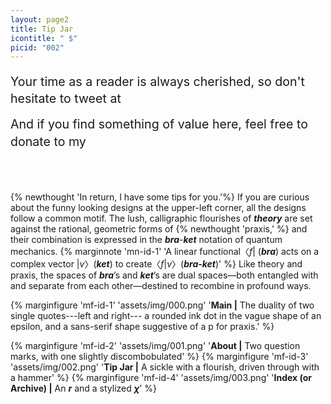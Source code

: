```yaml
---
layout: page2
title: Tip Jar
icontitle: " $"
picid: "002"
---
```



<div>
<a style = "font-size:1.4em;line-height:1.4em; position: relative; top: 0.22em;">  Your time as a reader is always cherished, so don't hesitate to tweet at </a><script type='text/javascript' src='https://epsilonpraxis.com/assets/scripts/twitter_button.js'></script> <script type='text/javascript'>twitter_button.init('', '#2b3088', 'https://twitter.com/AndrewYang2024');twitter_button.draw();</script>
</div>

<div style = "margin-top:1em; margin-bottom:5em">

<a style = "font-size:1.4em;line-height:1.4em; position: relative; top: 0.22em;" > And if you find something of value here, feel free to donate to my </a> <script type='text/javascript' src='https://epsilonpraxis.com/assets/scripts/paypal_button.js'></script><script type='text/javascript'>paypal_button.init('', '#2b3088', 'https://www.paypal.com/cgi-bin/webscr?cmd=_donations&business=X7UGTGVM27Z3G&currency_code=USD');paypal_button.draw();</script> <a style = "font-size:1.4em;line-height:1.4em; position: relative; top: 0.22em;">  or buy me a </a> <script type='text/javascript' src='https://epsilonpraxis.com/assets/scripts/kofi_button.js'></script><script type='text/javascript'>kofi_button.init('', '#2b3088', 'R6R61HF4F');kofi_button.draw();</script> 
</div>


{% newthought 'In return, I have some tips for you.'%} If you are curious about the funny looking designs at the upper-left corner, all the designs follow a common motif. The lush, calligraphic flourishes of ***theory*** are set against the rational, geometric forms of {% newthought  'praxis,' %} and their combination is expressed in the ***bra***-***ket*** notation of quantum mechanics. {% marginnote 'mn-id-1'  'A linear functional〈*f*| (***bra***)  acts on a complex vector |*v*〉(***ket***) to create〈*f*|*v*〉(***bra-ket***)'   %} Like theory and praxis, the spaces of ***bra***’s and ***ket***’s are dual spaces—both entangled with and separate from each other—destined to recombine in profound ways.


{% marginfigure 'mf-id-1' 'assets/img/000.png' '**Main |**  The duality of two single quotes---left and right--- a rounded ink dot in the vague shape of an epsilon, and a sans-serif shape suggestive of a p for praxis.'  %} 

{% marginfigure 'mf-id-2' 'assets/img/001.png' '**About |** Two question marks, with one slightly discombobulated'  %}
{% marginfigure 'mf-id-3' 'assets/img/002.png' '**Tip Jar |** A sickle with a flourish, driven through with a hammer'  %}
{% marginfigure 'mf-id-4' 'assets/img/003.png' '**Index (or Archive) |** An ***r*** and a stylized ***χ***'  %}